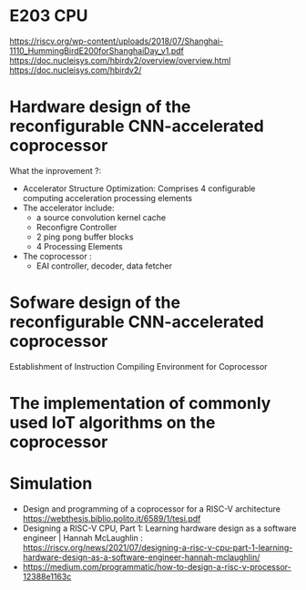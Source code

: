 # E203 CPU
https://riscv.org/wp-content/uploads/2018/07/Shanghai-1110_HummingBirdE200forShanghaiDay_v1.pdf
https://doc.nucleisys.com/hbirdv2/overview/overview.html
https://doc.nucleisys.com/hbirdv2/
# Hardware design of the reconfigurable CNN-accelerated coprocessor
What the inprovement ?:
- Accelerator Structure Optimization: Comprises 4 configurable computing acceleration processing elements
- The accelerator include:
  - a source convolution kernel cache
  - Reconfigre Controller
  - 2 ping pong buffer blocks
  - 4 Processing Elements
- The coprocessor :
  - EAI controller, decoder, data fetcher
# Sofware design of the reconfigurable CNN-accelerated coprocessor
Establishment of Instruction Compiling Environment for Coprocessor
# The implementation of commonly used IoT algorithms on the coprocessor

# Simulation
- Design and programming of a coprocessor for a RISC-V architecture
https://webthesis.biblio.polito.it/6589/1/tesi.pdf
- Designing a RISC-V CPU, Part 1: Learning hardware design as a software engineer | Hannah McLaughlin : https://riscv.org/news/2021/07/designing-a-risc-v-cpu-part-1-learning-hardware-design-as-a-software-engineer-hannah-mclaughlin/
- https://medium.com/programmatic/how-to-design-a-risc-v-processor-12388e1163c